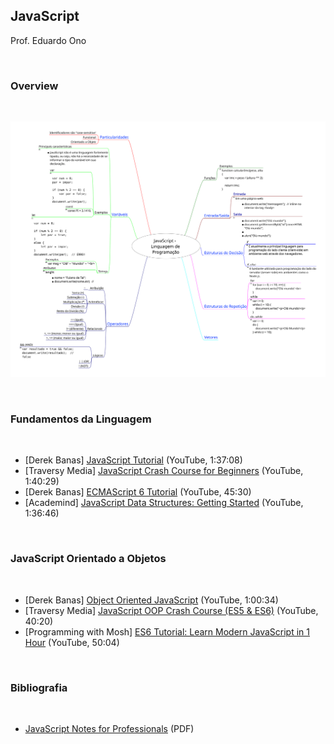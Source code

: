 ## JavaScript

Prof. Eduardo Ono

<br>

### Overview
<br>

<p>
<a href="../../mapas-mentais/js-linguagem.svg" target="_new"><img src="../../mapas-mentais/js-linguagem.svg"></a>
</p>

<br>

### Fundamentos da Linguagem
<br>

* [Derek Banas] [JavaScript Tutorial](https://youtu.be/fju9ii8YsGs) (YouTube, 1:37:08)
* [Traversy Media] [JavaScript Crash Course for Beginners](https://youtu.be/hdI2bqOjy3c) (YouTube, 1:40:29)
* [Derek Banas] [ECMAScript 6 Tutorial](https://youtu.be/Jakoi0G8lBg) (YouTube, 45:30)
* [Academind] [JavaScript Data Structures: Getting Started](https://youtu.be/41GSinwoMYA) (YouTube, 1:36:46)

<br>

### JavaScript Orientado a Objetos
<br>

* [Derek Banas] [Object Oriented JavaScript](https://youtu.be/O8wwnhdkPE4) (YouTube, 1:00:34)
* [Traversy Media] [JavaScript OOP Crash Course (ES5 & ES6)](https://youtu.be/vDJpGenyHaA) (YouTube, 40:20)
* [Programming with Mosh] [ES6 Tutorial: Learn Modern JavaScript in 1 Hour](https://www.youtube.com/watch?v=NCwa_xi0Uuc) (YouTube, 50:04)

<br>

### Bibliografia
<br>

* [JavaScript Notes for Professionals](https://goalkicker.com/HTML5Book/) (PDF)
